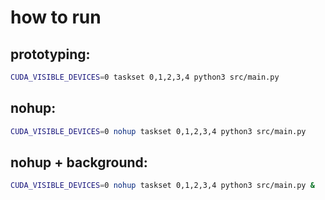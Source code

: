 # how to run

## prototyping:

```bash
CUDA_VISIBLE_DEVICES=0 taskset 0,1,2,3,4 python3 src/main.py
```

## nohup:

```bash
CUDA_VISIBLE_DEVICES=0 nohup taskset 0,1,2,3,4 python3 src/main.py
```

## nohup + background:

```bash
CUDA_VISIBLE_DEVICES=0 nohup taskset 0,1,2,3,4 python3 src/main.py &
```